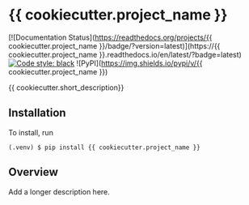 # {{ cookiecutter.project_name }}

[![Documentation Status](https://readthedocs.org/projects/{{ cookiecutter.project_name }}/badge/?version=latest)](https://{{ cookiecutter.project_name }}.readthedocs.io/en/latest/?badge=latest)
[![Code style: black](https://img.shields.io/badge/code%20style-black-000000.svg)](https://github.com/psf/black)
![PyPI](https://img.shields.io/pypi/v/{{ cookiecutter.project_name }})

{{ cookiecutter.short_description}}

## Installation

To install, run

```
(.venv) $ pip install {{ cookiecutter.project_name }}
```

## Overview

Add a longer description here.
